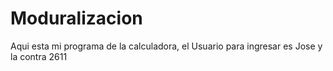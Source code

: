 # Moduralizacion
Aqui esta mi programa de la calculadora, el Usuario para ingresar es Jose y la contra 2611
